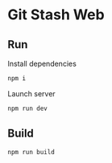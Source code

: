 # Git Stash Web

## Run

Install dependencies

```bash
npm i
```

Launch server

```bash
npm run dev
```

## Build

```bash
npm run build
```